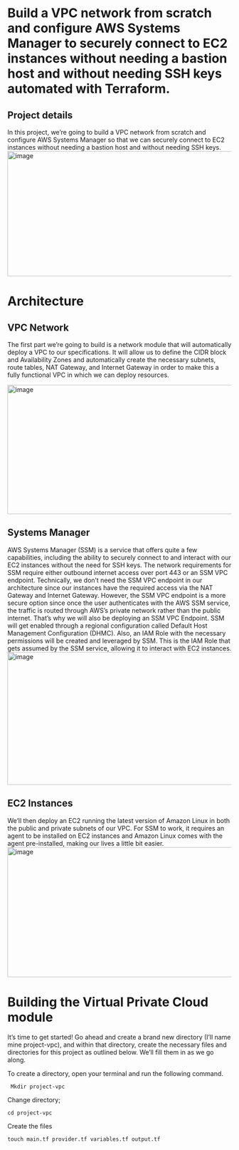 <h1>Build a VPC network from scratch and configure AWS Systems Manager to securely connect to EC2 instances without needing a bastion host and without needing SSH keys automated with Terraform.</h1>

<h2>Project details</h2>
In this project, we’re going to build a VPC network from scratch and configure AWS Systems Manager so that we can securely connect to EC2 instances without needing a bastion host and without needing SSH keys. 

<img width="511" height="281" alt="image" src="https://github.com/user-attachments/assets/250776d2-27eb-4681-a603-1b158d6222fd" />

<h1>Architecture</h1>
<h2>VPC Network</h2>

The first part we’re going to build is a network module that will automatically deploy a VPC to our specifications. It will allow us to define the CIDR block and Availability Zones and automatically create the necessary subnets, route tables, NAT Gateway, and Internet Gateway in order to make this a fully functional VPC in which we can deploy resources.

<img width="515" height="290" alt="image" src="https://github.com/user-attachments/assets/414ebabe-7fa8-464a-88dd-14d05bccd7a4" />

<h2>Systems Manager</h2>
AWS Systems Manager (SSM) is a service that offers quite a few capabilities, including the ability to securely connect to and interact with our EC2 instances without the need for SSH keys. The network requirements for SSM require either outbound internet access over port 443 or an SSM VPC endpoint. Technically, we don’t need the SSM VPC endpoint in our architecture since our instances have the required access via the NAT Gateway and Internet Gateway. However, the SSM VPC endpoint is a more secure option since once the user authenticates with the AWS SSM service, the traffic is routed through AWS’s private network rather than the public internet.
That’s why we will also be deploying an SSM VPC Endpoint.
SSM will get enabled through a regional configuration called Default Host Management Configuration (DHMC).
Also, an IAM Role with the necessary permissions will be created and leveraged by SSM. This is the IAM Role that gets assumed by the SSM service, allowing it to interact with EC2 instances.

<img width="532" height="298" alt="image" src="https://github.com/user-attachments/assets/6b5c896e-a9c2-4b1f-8dac-e1c6ec8af2d3" />

<h2>EC2 Instances</h2>
We’ll then deploy an EC2 running the latest version of Amazon Linux in both the public and private subnets of our VPC. For SSM to work, it requires an agent to be installed on EC2 instances and Amazon Linux comes with the agent pre-installed, making our lives a little bit easier.

<img width="518" height="292" alt="image" src="https://github.com/user-attachments/assets/9a708b31-ccb9-4fd1-8241-762504987e59" />

<h1>Building the Virtual Private Cloud module</h1>
It’s time to get started! Go ahead and create a brand new directory (I’ll name mine project-vpc), and within that directory, create the necessary files and directories for this project as outlined below. We’ll fill them in as we go along. 

To create a directory, open your terminal and run the following command.

     Mkdir project-vpc

Change directory;

    cd project-vpc
Create the files

    touch main.tf provider.tf variables.tf output.tf




